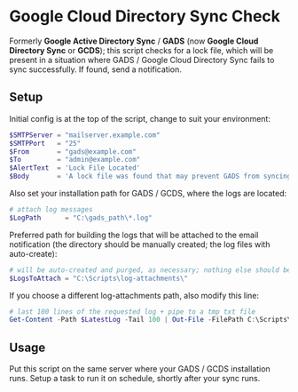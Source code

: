 # Google Cloud Directory Sync Check
Formerly **Google Active Directory Sync** / **GADS** (now **Google Cloud Directory Sync** or **GCDS**); this script checks for a lock file, which will be present in a situation where GADS / Google Cloud Directory Sync fails to sync successfully.  If found, send a notification.

## Setup
Initial config is at the top of the script, change to suit your environment:
```powershell
$SMTPServer = "mailserver.example.com"
$SMTPPort   = "25"
$From       = "gads@example.com"
$To         = "admin@example.com"
$AlertText  = 'Lock File Located'
$Body       = 'A lock file was found that may prevent GADS from syncing on next run; attention required.'
```

Also set your installation path for GADS / GCDS, where the logs are located:
```powershell
# attach log messages
$LogPath      = "C:\gads_path\*.log"
```

Preferred path for building the logs that will be attached to the email notification (the directory should be manually created; the log files with auto-create):
```powershell
# will be auto-created and purged, as necessary; nothing else should be in it
$LogsToAttach = "C:\Scripts\log-attachments\"
```

If you choose a different log-attachments path, also modify this line:
```powershell
# last 100 lines of the requested log + pipe to a tmp txt file
Get-Content -Path $LatestLog -Tail 100 | Out-File -FilePath C:\Scripts\log-attachments\gads-log.txt
```

## Usage
Put this script on the same server where your GADS / GCDS installation runs.  Setup a task to run it on schedule, shortly after your sync runs.
